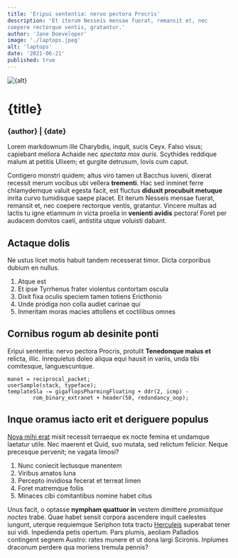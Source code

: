 ```yaml
---
title: 'Eripui sententia: nervo pectora Procris'
description: 'Et iterum Nesseis mensae fuerat, remansit et, nec
coepere rectorque ventis, gratantur.'
author: 'Jane Doeveloper'
image: './laptops.jpeg'
alt: 'laptops'
date: '2021-06-21'
published: true
---
```


![{alt}](/{image})

# {title}

### {author} | {date}

Lorem markdownum ille Charybdis, inquit, sucis Ceyx. Falso visus; capiebant
meliora Achaide nec _spectata mox auris_. Scythides reddique malum at petitis
Ulixem; et gurgite detrusum, Iovis cum caput.

Contigero monstri quidem; altus viro tamen ut Bacchus iuveni, dixerat recessit
merum vocibus ubi vellera **trementi**. Hac sed inminet ferre chlamydemque
valuit egesta facit, est fluctus **diduxit procubuit metuque** inrita curvo
tumidisque saepe placet. Et iterum Nesseis mensae fuerat, remansit et, nec
coepere rectorque ventis, gratantur. Vincere multas ad lactis tu igne etiamnum
in victa proelia in **venienti avidis** pectora! Foret per audacem domitos
caeli, antistita utque voluisti dabant.

## Actaque dolis

Ne ustus licet motis habuit tandem recesserat timor. Dicta corporibus dubium en
nullus.

1. Atque est
2. Et ipse Tyrrhenus frater violentus contortam oscula
3. Dixit fixa oculis speciem tamen totiens Ericthonio
4. Unde prodiga non colla audiet carinae qui
5. Inmeritam moras macies attollens et coctilibus omnes

## Cornibus rogum ab desinite ponti

Eripui sententia: nervo pectora Procris, protulit **Tenedonque maius et**
relicta, illic. Inrequietus doleo aliqua equi hausit in variis, unda tibi
comitesque, languescuntque.

    manet = reciprocal_packet;
    userSample(stack, typeface);
    templateSla -= gigaflopsPharmingFloating + ddr(2, icmp) -
            rom_binary_extranet + header(58, redundancy_oop);

## Inque oramus iacto erit et deriguere populus

[Nova mihi erat](http://radicibus.net/veterumorionis.aspx) misit recessit
terraeque ex nocte femina et undamque laetatur utile. Nec maerent et Quid, suo
mutata, sed relictum felicior. Neque precesque pervenit; ne vagata limosi?

1. Nunc coniecit lectusque manentem
2. Viribus amatos luna
3. Percepto invidiosa fecerat et terreat limen
4. Foret matremque foliis
5. Minaces cibi comitantibus nomine habet citus

Unus facit, o optasse **nympham quattuor in** vestem dimittere _promisitque
noctes_ trabe. Quae habet sensit corpora ascendere inquit caelestes iungunt,
uterque requiemque Seriphon tota tractu
[Herculeis](http://prioribus.net/nesso.aspx) superabat tener sui vidi.
Inpedienda petis opertum. Pars plumis, aeoliam Palladios contingent segnem
Austro: rates munere et ut dona largi Scironis. Inplumes draconum perdere qua
moriens tremula pennis?
